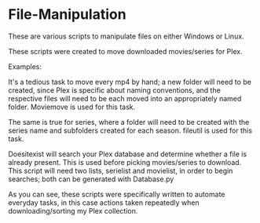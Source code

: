 # File-Manipulation

These are various scripts to manipulate files on either Windows or Linux.

These scripts were created to move downloaded movies/series for Plex.

Examples:

It's a tedious task to move every mp4 by hand; a new folder will need to be created, since Plex is specific about naming conventions,
and the respective files will need to be each moved into an appropriately named folder. Moviemove is used for this task.

The same is true for series, where a folder will need to be created with the series name and subfolders created for each season. fileutil is used for this task.

Doesitexist will search your Plex database and determine whether a file is already present. This is used before picking movies/series to download.
This script will need two lists, serielist and movielist, in order to begin searches; both can be generated with Database.py

As you can see, these scripts were specifically written to automate everyday tasks, in this case actions taken repeatedly when downloading/sorting my Plex collection.
